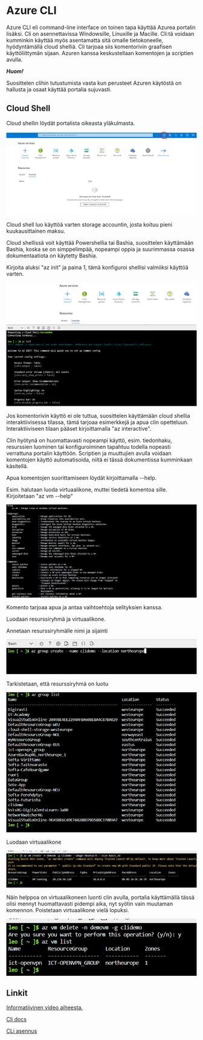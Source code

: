 # Azure CLI

Azure CLI eli command-line interface on toinen tapa käyttää Azurea portalin lisäksi. Cli on asennettavissa Windowsille, Linuxille ja Macille. Cli:tä voidaan kumminkin käyttää myös asentamatta sitä omalle tietokoneelle, hyödyntämällä cloud shelliä. Cli tarjoaa siis komentorivin graafisen käyttöliittymän sijaan. Azuren kanssa keskustellaan komentojen ja scriptien avulla. 

***Huom!***

Suosittelen clihin tutustumista vasta kun perusteet Azuren käytöstä on hallusta ja osaat käyttää portalia sujuvasti.



## Cloud Shell


Cloud shellin löydät portalista oikeasta yläkulmasta.

![cli](../kuvat/cli.png)

Cloud shell luo käyttöä varten storage accountin, josta koituu pieni kuukausittainen maksu.

Cloud shellissä voit käyttää Powershellia tai Bashia, suosittelen käyttämään Bashia, koska se on simppelimpää, nopeampi oppia ja suurimmassa osassa dokumentaatiota on käytetty Bashia.


Kirjoita aluksi "az init" ja paina 1, tämä konfiguroi shellisi valmiiksi käyttöä varten.

![init](../kuvat/cli2.png)

Jos komentorivin käyttö ei ole tuttua, suosittelen käyttämään cloud shellia interaktiivisessa tilassa, tämä tarjoaa esimerkkejä ja apua clin opetteluun. Interaktiiviseen tilaan pääset kirjoittamalla "az interactive".

Clin hyötynä on huomattavasti nopeampi käyttö, esim. tiedonhaku, resurssien luominen tai konfiguroiminen tapahtuu todella nopeasti verrattuna portalin käyttöön. Scriptien ja muuttujien avulla voidaan komentojen käyttö automatisoida, niitä ei tässä dokumentissa kumminkaan käsitellä.

Apua komentojen suorittamiseen löydät kirjoittamalla --help.

Esim. halutaan luoda virtuaalikone, muttei tiedetä komentoa sille. Kirjoitetaan "az vm --help"

![help](../kuvat/cli3.png)

Komento tarjoaa apua ja antaa vaihtoehtoja selityksien kanssa.

Luodaan resurssiryhmä ja virtuaalikone.

Annetaan resurssiryhmälle nimi ja sijainti

![rg](../kuvat/cli4.png)

Tarkistetaan, että resurssiryhmä on luotu

![list](../kuvat/cli5.png)

Luodaan virtuaalikone

![vmcreate](../kuvat/cli6.ong.png)

Näin helppoa on virtuaalikoneen luonti clin avulla, portalia käyttämällä tässä olisi mennyt huomattavasti pidempi aika, nyt syötin vain muutaman komennon. Poistetaan virtuaalikone vielä lopuksi. 

![delete](../kuvat/cli7.png)

## Linkit


[Informatiivinen video aiheesta.](https://www.youtube.com/watch?v=AzQTkl06D-Y)


[Cli docs](https://learn.microsoft.com/en-us/cli/azure/)

[CLi asennus](https://learn.microsoft.com/en-us/cli/azure/install-azure-cli)
